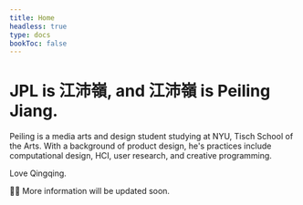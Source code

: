 ```yaml
---
title: Home
headless: true
type: docs
bookToc: false
---
```


# JPL is 江沛嶺, and 江沛嶺 is Peiling Jiang.

Peiling is a media arts and design student studying at NYU, Tisch School of the Arts. With a background of product design, he's practices include computational design, HCI, user research, and creative programming.

Love Qingqing.

🙆‍♂️ More information will be updated soon.
